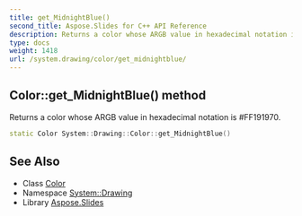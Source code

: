 ```yaml
---
title: get_MidnightBlue()
second_title: Aspose.Slides for C++ API Reference
description: Returns a color whose ARGB value in hexadecimal notation is #FF191970.
type: docs
weight: 1418
url: /system.drawing/color/get_midnightblue/
---
```

## Color::get_MidnightBlue() method


Returns a color whose ARGB value in hexadecimal notation is #FF191970.

```cpp
static Color System::Drawing::Color::get_MidnightBlue()
```

## See Also

* Class [Color](../)
* Namespace [System::Drawing](../../)
* Library [Aspose.Slides](../../../)